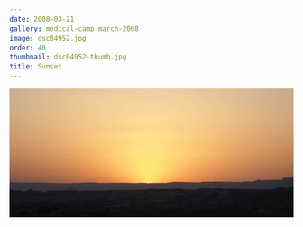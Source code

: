 ```yaml
---
date: 2008-03-21
gallery: medical-camp-march-2008
image: dsc04952.jpg
order: 40
thumbnail: dsc04952-thumb.jpg
title: Sunset
---
```


![Sunset](./dsc04952.jpg)
